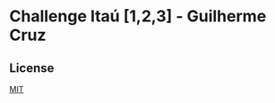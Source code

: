 # Challenge Itaú [1,2,3] - Guilherme Cruz

## License
[MIT](https://choosealicense.com/licenses/mit/)
